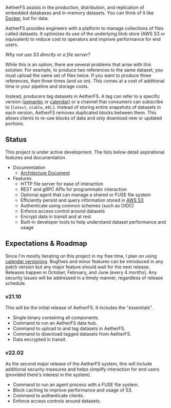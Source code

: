 AetherFS assists in the production, distribution, and replication of embedded databases and in-memory datasets.
You can think of it like [Docker][], but for data.

[Docker]: https://docker.com

AetherFS provides engineers with a platform to manage collections of files called datasets. It optimizes its use of the 
underlying blob store (AWS S3 or equivalent) to reduce cost to operators and improve performance for end users.

_Why not use S3 directly or a file server?_

While this is an option, there are several problems that arise with this solution. For example, to produce two 
references to the same dataset, you must upload the same set of files twice. If you want to produce three references, 
then three times (and so on). This comes at a cost of additional time in your pipeline and storage costs.

Instead, producers tag datasets in AetherFS. A tag can refer to a specific version ([semantic][] or [calendar][]) or a
channel that consumers can subscribe to (`latest`, `stable`, etc.). Instead of storing entire snapshots of datasets
in each version, AetherFS removes duplicated blocks between them. This allows clients to re-use blocks of data and only
download new or updated portions.

[semantic]: https://semver.org
[calendar]: https://calver.org

## Status

This project is under active development. The lists below detail aspirational features and documentation.

- Documentation
  - [Architecture Document](https://github.com/mjpitz/aetherfs/blob/main/ARCHITECTURE.md)
- Features
  - HTTP file server for ease of interaction
  - REST and gRPC APIs for programmatic interaction
  - Optional agent that can manage a shared or FUSE file system
  - Efficiently persist and query information stored in [AWS S3][]
  - Authenticate using common schemes (such as OIDC)
  - Enforce access control around datasets
  - Encrypt data in transit and at rest
  - Built-in developer tools to help understand dataset performance and usage

[AWS S3]: https://docs.aws.amazon.com/AmazonS3/latest/API/Welcome.html


## Expectations & Roadmap

Since I'm mostly iterating on this project in my free time, I plan on using [calendar versioning][]. Bugfixes and minor
features can be introduced in any patch version but any major feature should wait for the next release. Releases happen 
in October, February, and June (every 4 months). Any security issues will be addressed in a timely manner, regardless of
release schedule.

[calendar versioning]: https://calver.org

### v21.10

This will be the initial release of AetherFS. It includes the "essentials".

- Single binary containing all components.
- Command to run an AetherFS data hub.
- Command to upload to and tag datasets in AetherFS.
- Command to download tagged datasets from AetherFS.
- Data encrypted in transit.

### v22.02

As the second major release of the AetherFS system, this will include additional security measures and helps simplify
interaction for end users (provided there's interest in the system).

- Command to run an agent process with a FUSE file system.
- Block caching to improve performance and usage of S3.
- Command to authenticate clients.
- Enforce access controls around datasets.
